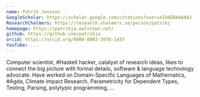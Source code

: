```yaml
---
name: Patrik Jansson
GoogleScholar: https://scholar.google.com/citations?user=eIO4EBAAAAAJ
ResearchChalmers: https://research.chalmers.se/person/patrikj
homepage: https://patrikja.owlstown.net/
github: https://github.com/patrikja
orcid: https://orcid.org/0000-0003-3078-1437
YouTube: ...
---
```

Computer scientist, #Haskell hacker, catalyst of research ideas, likes to connect the big picture with formal details, software & language technology advocate.
Have worked on Domain-Specific Languages of Mathematics, #Agda, Climate Impact Research, Parametricity for Dependent Types, Testing, Parsing, polytypic programming, ...
